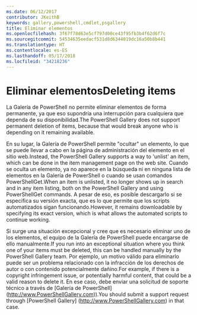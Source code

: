```yaml
---
ms.date: 06/12/2017
contributor: JKeithB
keywords: gallery,powershell,cmdlet,psgallery
title: Eliminar elementos
ms.openlocfilehash: 3f67f78d63e5cf797d00ce43f95fb3b4f62d6f7c
ms.sourcegitcommit: 54534635eedacf531d8d6344019dc16a50b8b441
ms.translationtype: HT
ms.contentlocale: es-ES
ms.lasthandoff: 05/17/2018
ms.locfileid: "34218236"
---
```

# <a name="deleting-items"></a><span data-ttu-id="04966-103">Eliminar elementos</span><span class="sxs-lookup"><span data-stu-id="04966-103">Deleting items</span></span>

<span data-ttu-id="04966-104">La Galería de PowerShell no permite eliminar elementos de forma permanente, ya que eso supondría una interrupción para cualquiera que dependa de su disponibilidad.</span><span class="sxs-lookup"><span data-stu-id="04966-104">The PowerShell Gallery does not support permanent deletion of items, because that would break anyone who is depending on it remaining available.</span></span>

<span data-ttu-id="04966-105">En su lugar, la Galería de PowerShell permite "ocultar" un elemento, lo que se puede llevar a cabo en la página de administración del elemento en el sitio web.</span><span class="sxs-lookup"><span data-stu-id="04966-105">Instead, the PowerShell Gallery supports a way to 'unlist' an item, which can be done in the item management page on the web site.</span></span>
<span data-ttu-id="04966-106">Cuando se oculta un elemento, ya no aparece en la búsqueda ni en ninguna lista de elementos en la Galería de PowerShell o cuando se usan comandos PowerShellGet.</span><span class="sxs-lookup"><span data-stu-id="04966-106">When an item is unlisted, it no longer shows up in search and in any item listing, both on the PowerShell Gallery and using PowerShellGet commands.</span></span>
<span data-ttu-id="04966-107">A pesar de eso, es posible descargarlo si se especifica su versión exacta, que es lo que permite que los scripts automatizados sigan funcionando.</span><span class="sxs-lookup"><span data-stu-id="04966-107">However, it remains downloadable by specifying its exact version, which is what allows the automated scripts to continue working.</span></span>

<span data-ttu-id="04966-108">Si surge una situación excepcional y cree que es necesario eliminar uno de los elementos, el equipo de la Galería de PowerShell puede encargarse de ello manualmente.</span><span class="sxs-lookup"><span data-stu-id="04966-108">If you run into an exceptional situation where you think one of your items must be deleted, this can be handled manually by the PowerShell Gallery team.</span></span>
<span data-ttu-id="04966-109">Por ejemplo, un motivo válido para eliminarlo puede ser un problema relacionado con la infracción de los derechos de autor o con contenido potencialmente dañino.</span><span class="sxs-lookup"><span data-stu-id="04966-109">For example, if there is a copyright infringement issue, or potentially harmful content, that could be a valid reason to delete it.</span></span>
<span data-ttu-id="04966-110">En ese caso, debe enviar una solicitud de soporte técnico a través de [Galería de PowerShell] (http://www.PowerShellGallery.com)).</span><span class="sxs-lookup"><span data-stu-id="04966-110">You should submit a support request through [PowerShell Gallery] (http://www.PowerShellGallery.com) in that case.</span></span>